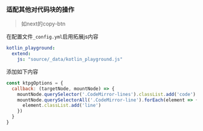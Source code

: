 ### 适配其他对代码块的操作
> 如next的copy-btn  

在配置文件`_config.yml`启用拓展js内容
```yaml
kotlin_playground:
  extend:
    js: "source/_data/kotlin_playground.js"
```
添加如下内容
```javascript
const ktpgOptions = {
  callback: (targetNode, mountNode) => {
    mountNode.querySelector('.CodeMirror-lines').classList.add('code')
    mountNode.querySelectorAll('.CodeMirror-line').forEach(element => {
      element.classList.add('line')
    })
  }
}
```
